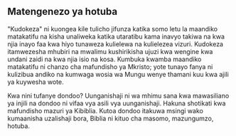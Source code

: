 ## Matengenezo ya hotuba

"Kudokeza" ni kuongea kile tulicho jifunza katika somo letu la maandiko matakatifu na kisha unaliweka katika utaratibu kama inavyo takiwa na kwa njia inayo faa kwa hiyo tunaweza kulielewa na kulielezea vizuri. Kudokeza itamwezesha mhubiri na mwalimu kushirikisha ujuzi kwa wengine kwa undani zaidi na kwa njia isio na kosa. Kumbuka kwamba maandiko matakatifu ni chanzo cha mafundisho ya Mkristo; yote tunayo fanya ni kulizibua andiko na kumwaga wosia wa Mungu wenye thamani kuu kwa ajili ya kuywesha wote.

Kwa nini tufanye dondoo? Uunganishaji ni wa mhimu sana kwa mawasiliano ya injili na dondoo ni vifaa vya asili vya uunganishaji. Hakuna shotikati kwa mafundisho mazuri ya Kibiblia. Kutoa dondoo itakuwa msingi wako kumaanisha uzalishaji bora, Biblia ni kituo cha masomo, mazungumzo, hotuba.

